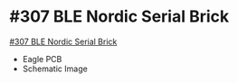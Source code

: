 # #307 BLE Nordic Serial Brick

[#307 BLE Nordic Serial Brick](http://fabo.io/307.html)

- Eagle PCB
- Schematic Image
